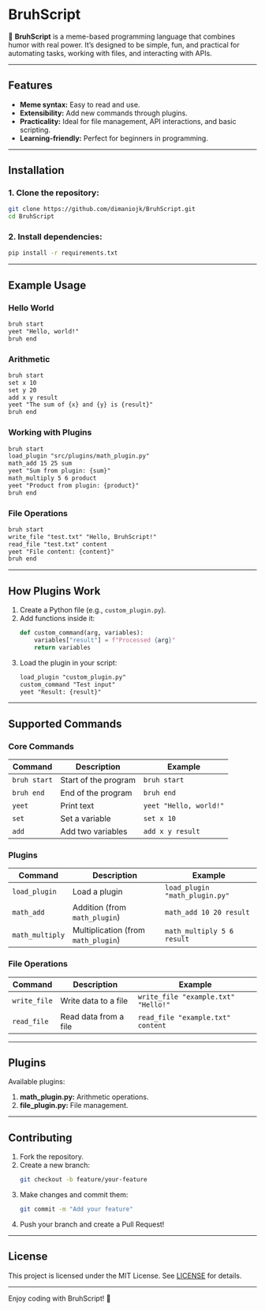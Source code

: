 # BruhScript

👊 **BruhScript** is a meme-based programming language that combines humor with real power. It’s designed to be simple, fun, and practical for automating tasks, working with files, and interacting with APIs.

---

## Features
- **Meme syntax:** Easy to read and use.
- **Extensibility:** Add new commands through plugins.
- **Practicality:** Ideal for file management, API interactions, and basic scripting.
- **Learning-friendly:** Perfect for beginners in programming.

---

## Installation

### 1. Clone the repository:
```bash
git clone https://github.com/dimaniojk/BruhScript.git
cd BruhScript
```

### 2. Install dependencies:
```bash
pip install -r requirements.txt
```

---

## Example Usage

### **Hello World**
```txt
bruh start
yeet "Hello, world!"
bruh end
```

### **Arithmetic**
```txt
bruh start
set x 10
set y 20
add x y result
yeet "The sum of {x} and {y} is {result}"
bruh end
```

### **Working with Plugins**
```txt
bruh start
load_plugin "src/plugins/math_plugin.py"
math_add 15 25 sum
yeet "Sum from plugin: {sum}"
math_multiply 5 6 product
yeet "Product from plugin: {product}"
bruh end
```

### **File Operations**
```txt
bruh start
write_file "test.txt" "Hello, BruhScript!"
read_file "test.txt" content
yeet "File content: {content}"
bruh end
```

---

## How Plugins Work
1. Create a Python file (e.g., `custom_plugin.py`).
2. Add functions inside it:
   ```python
   def custom_command(arg, variables):
       variables["result"] = f"Processed {arg}"
       return variables
   ```
3. Load the plugin in your script:
   ```txt
   load_plugin "custom_plugin.py"
   custom_command "Test input"
   yeet "Result: {result}"
   ```

---

## Supported Commands

### **Core Commands**
| Command            | Description                                   | Example                                     |
|--------------------|-----------------------------------------------|--------------------------------------------|
| `bruh start`       | Start of the program                         | `bruh start`                               |
| `bruh end`         | End of the program                           | `bruh end`                                 |
| `yeet`             | Print text                                   | `yeet "Hello, world!"`                     |
| `set`              | Set a variable                               | `set x 10`                                 |
| `add`              | Add two variables                            | `add x y result`                           |

### **Plugins**
| Command            | Description                                   | Example                                     |
|--------------------|-----------------------------------------------|--------------------------------------------|
| `load_plugin`      | Load a plugin                                | `load_plugin "math_plugin.py"`             |
| `math_add`         | Addition (from `math_plugin`)                | `math_add 10 20 result`                    |
| `math_multiply`    | Multiplication (from `math_plugin`)          | `math_multiply 5 6 result`                 |

### **File Operations**
| Command            | Description                                   | Example                                     |
|--------------------|-----------------------------------------------|--------------------------------------------|
| `write_file`       | Write data to a file                         | `write_file "example.txt" "Hello!"`        |
| `read_file`        | Read data from a file                        | `read_file "example.txt" content`          |

---

## Plugins
Available plugins:
1. **math_plugin.py:** Arithmetic operations.
2. **file_plugin.py:** File management.

---

## Contributing
1. Fork the repository.
2. Create a new branch:
   ```bash
   git checkout -b feature/your-feature
   ```
3. Make changes and commit them:
   ```bash
   git commit -m "Add your feature"
   ```
4. Push your branch and create a Pull Request!

---

## License
This project is licensed under the MIT License. See [LICENSE](LICENSE) for details.

---

Enjoy coding with BruhScript! 🚀
